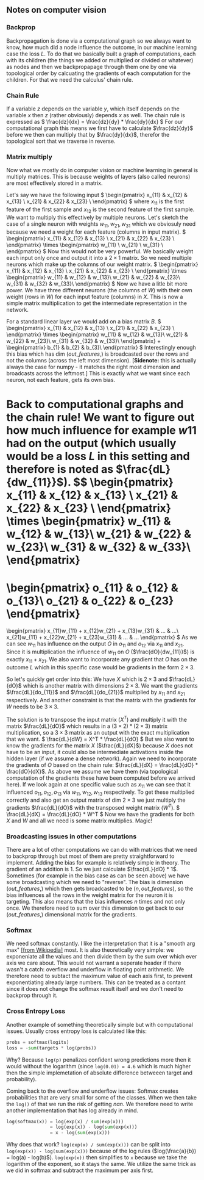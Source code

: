 ## Notes on computer vision

### Backprop

Backpropagation is done via a computational graph so we always want to know, how much did a node influence the outcome, in our machine learning case the loss $L$. To do that we basically built a graph of computations, each with its children (the things we added or multiplied or divided or whatever) as nodes and then we backpropapage through them one by one via topological order by calcuating the gradients of each computation for the children. For that we need the calculus' chain rule.

### Chain Rule 

If a variable _z_ depends on the variable _y_, which itself depends on the variable _x_ then _z_ (rather obviously) depends _x_ as well. The chain rule is expressed as 
$
\frac{dz}{dx} = \frac{dz}{dy} * \frac{dy}{dx}
$
For our computational graph this means we first have to calculate $\frac{dz}{dy}$ before we then can multiply that by $\frac{dy}{dx}$, therefor the topological sort that we traverse in reverse.

### Matrix multiply

Now what we mostly do in computer vision or machine learning in general is multiply matrices. This is because weights of layers (also called neurons) are most effectively stored in a matrix. 

Let's say we have the following input
$
\begin{pmatrix}
x_{11} & x_{12} & x_{13} \\
x_{21} & x_{22} & x_{23} \\
\end{pmatrix}
$
where $x_{11}$ is the first feature of the first sample and $x_{12}$ is the second feature of the first sample. We want to multiply this effectively by multiple neurons. Let's sketch the case of a single neuron with weights $w_{11}, w_{21},  w_{31}$ which we obviosuly need because we need a weight for each feature (columns in input matrix).
$
\begin{pmatrix}
x_{11} & x_{12} & x_{13} \\
x_{21} & x_{22} & x_{23} \\
\end{pmatrix}
\times
\begin{pmatrix}
w_{11} \\
w_{21} \\
w_{31} \\
\end{pmatrix}
$
Now this would not be very powerful. We basically weight each input only once and output it into a $2 \times 1$ matrix. So we need multiple neurons which make up the columns of our weight matrix.
$
\begin{pmatrix}
x_{11} & x_{12} & x_{13} \\
x_{21} & x_{22} & x_{23} \\
\end{pmatrix}
\times
\begin{pmatrix}
w_{11} & w_{12} & w_{13}\\ 
w_{21} & w_{22} & w_{23}\\
w_{31} & w_{32} & w_{33}\\
\end{pmatrix}
$
Now we have a litle bit more power. We have three different neurons (the columns of $W$) with their own weight (rows in $W$) for each input feature (columns) in $X$. This is now a simple matrix multiplication to get the intermediate representation in the network.

For a standard linear layer we would add on a bias matrix $B$. 
$
\begin{pmatrix}
x_{11} & x_{12} & x_{13} \\
x_{21} & x_{22} & x_{23} \\
\end{pmatrix}
\times
\begin{pmatrix}
w_{11} & w_{12} & w_{13}\\ 
w_{21} & w_{22} & w_{23}\\
w_{31} & w_{32} & w_{33}\\
\end{pmatrix}
+
\begin{pmatrix}
b_{1} & b_{2} & b_{3}\\ 
\end{pmatrix}
$
Interestingly enough this bias which has dim $(out\_features, )$ is broadcasted over the rows and not the columns (across the left most dimension). [**Sidenote:** this is actually always the case for numpy - it matches the right most dimension and broadcasts across the leftmost.] This is exactly what we want since each neuron, not each feature, gets its own bias.

Back to computational graphs and the chain rule! We want to figure out how much influence for example $w11$ had on the output (which usually would be a loss $L$ in this setting and therefore is noted as $\frac{dL}{dw_{11}}$). 
$$
\begin{pmatrix}
x_{11} & x_{12} & x_{13} \\
x_{21} & x_{22} & x_{23} \\
\end{pmatrix}
\times
\begin{pmatrix}
w_{11} & w_{12} & w_{13}\\ 
w_{21} & w_{22} & w_{23}\\
w_{31} & w_{32} & w_{33}\\
\end{pmatrix}
= 
\begin{pmatrix}
o_{11} & o_{12} & o_{13}\\ 
o_{21} & o_{22} & o_{23}
\end{pmatrix}
=
\begin{pmatrix}
x_{11}w_{11} + x_{12}w_{21} + x_{13}w_{31} & ... & ...\\ 
x_{21}w_{11} + x_{22}w_{21} + x_{23}w_{31} & ... & ...
\end{pmatrix}
$
As we can see $w_{11}$ has influence on the output $O$ in $o_{11}$ and $o_{12}$ via $x_{11}$ and $x_{21}$. Since it is multiplication the influence of $w_{11}$ on $O$ ($\frac{dO}{dw_{11}}$) is exactly $x_{11} + x_{21}$. We also want to incorporate any gradient that  $O$ has on the outcome $L$ which in this specific case would be gradients in the form $2 \times 3$. 

So let's quickly get order into this: We have $X$ which is $2 \times 3$ and $\frac{dL}{dO}$ which is another matrix with dimensions $2  \times 3$. We want the gradients $\frac{dL}{do_{11}}$ and   $\frac{dL}{do_{21}}$ multiplied by $x_{11}$ and $x_{21}$ respectively. And another constraint is that the matrix with the gradients for $W$ needs to be $3 \times 3$. 

The solution is to transpose the input matrix ($X^T$) and multiply it with the matrix $\frac{dL}{dO}$ which results in a $(3 \times 2) * (2 \times 3)$ matrix multiplication, so a $3 \times 3$ matrix as an output with the exact multiplication that we want.
$
\frac{dL}{dW} = X^T * \frac{dL}{dO}
$
But we also want to know the gradients for the matrix $X$ ($\frac{dL}{dX}$) because $X$ does not have to be an input, it could also be intermediate activations inside the hidden layer (if we assume a dense network). Again we need to incorporate the gradients of $O$ based on the chain rule: $\frac{dL}{dX} = \frac{dL}{dO} * \frac{dO}{dX}$. As above we assume we have them (via topological computation of the gradients these have been computed before we arrived here). If we look again at one specific value such as $x_{11}$ we can see that it influenced $o_{11}, o_{12}, o_{13}$ via $w_{11}, w_{12}, w_{13}$ respectively. To get these multiplied correctly and also get an output matrix of dim $2 \times 3$ we just multiply the gradients $\frac{dL}{dO}$ with the transposed weight matrix ($W^T$). 
$
\frac{dL}{dX} = \frac{dL}{dO} * W^T
$
Now we have the gradients for both $X$ and $W$ and all we need is some matrix multiplies. Magic!

### Broadcasting issues in other computations

There are a lot of other computations we can do with matrices that we need to backprop through but most of them are pretty straightforward to implement. Adding the bias for example is relatively simple in theory. The gradient of an addition is 1. So we just calculate $\frac{dL}{dO} * 1$. Sometimes (for example in the bias case as can be seen above) we have some broadcasting which we need to "reverse". The bias is dimension $(out\_features, )$ which then gets broadcasted to be $(n, out\_features)$, so the bias influences all the rows in the weight matrix for the neuron it is targeting. This also means that the bias influences $n$ times and not only once. We therefore need to sum over this dimension to get back to our $(out\_features, )$ dimensional matrix for the gradients.

### Softmax

We need softmax constantly. I like the interpretation that it is a "smooth arg max" [[from Wikipedia]](https://en.wikipedia.org/wiki/Softmax_function) most. It is also theoretically very simple: we exponeniate all the values and then divide them by the sum over which ever axis we care about. This would not warrant a seperate header if there wasn't a catch: overflow and underflow in floating point arithmetic. We therefore need to subtact the maximum value of each axis first, to prevent exponentiating already large numbers. This can be treated as a contant since it does not change the softmax result itself and we don't need to backprop through it.

### Cross Entropy Loss

Another example of something theoretically simple but with computational issues. Usually cross entropy loss is calculated like this:

```python
probs = softmax(logits)
loss = -sum(targets * log(probs))
```

Why? Because ```log(p)``` penalizes confident wrong predictions more then it would without the logarithm (since ```log(0.01) = 4.6``` which is much higher then the simple implemetation of absolute difference betweeen target and probability).

Coming back to the overflow and underflow issues: Softmax creates probabilities that are very small for some of the classes. When we then take the ```log()``` of that we run the risk of getting $nan$. We therefore need to write another implementation that has log already in mind.

```python
log(softmax(x)) = log(exp(x) / sum(exp(x)))
                = log(exp(x)) - log(sum(exp(x)))
                = x - log(sum(exp(x)))
```

Why does that work? ```log(exp(x) / sum(exp(x)))``` can be split into ```log(exp(x)) - log(sum(exp(x)))``` because of the log rules ($log(\frac{a}{b}) = log(a) - log(b)$). ```log(exp(x))``` then simplifies to ```x``` because we take the logarithm of the exponent, so it stays the same.  We utilize the same trick as we did in softmax and subtract the maximum per axis first.



